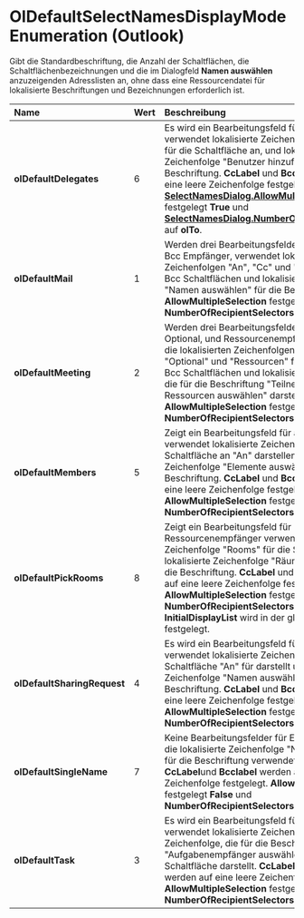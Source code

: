 
# OlDefaultSelectNamesDisplayMode Enumeration (Outlook)

Gibt die Standardbeschriftung, die Anzahl der Schaltflächen, die Schaltflächenbezeichnungen und die im Dialogfeld  **Namen auswählen** anzuzeigenden Adresslisten an, ohne dass eine Ressourcendatei für lokalisierte Beschriftungen und Bezeichnungen erforderlich ist.



|**Name**|**Wert**|**Beschreibung**|
|:-----|:-----|:-----|
|**olDefaultDelegates**|6|Es wird ein Bearbeitungsfeld für an Empfänger, verwendet lokalisierte Zeichenfolge "Hinzufügen" für die Schaltfläche an, und lokalisierte Zeichenfolge "Benutzer hinzufügen" für die Beschriftung.  **CcLabel** und **BccLabel** werden auf eine leere Zeichenfolge festgelegt. **[SelectNamesDialog.AllowMultipleSelection](e8b67f2a-b6c1-16af-6762-801536d4f93f.md)** festgelegt **True** und **[SelectNamesDialog.NumberOfRecipientSelectors](2cb40e5f-b122-d032-9343-54fe98bc5455.md)** auf **olTo**.|
|**olDefaultMail**|1|Werden drei Bearbeitungsfelder für an-, Cc und Bcc Empfänger, verwendet lokalisierter Zeichenfolgen "An", "Cc" und "Bcc" für an, Cc und Bcc Schaltflächen und lokalisierte Zeichenfolge "Namen auswählen" für die Beschriftung.  **AllowMultipleSelection** festgelegt **True** und **NumberOfRecipientSelectors** auf **olToCcBcc**.|
|**olDefaultMeeting**|2|Werden drei Bearbeitungsfelder für erforderlich, Optional, und Ressourcenempfänger verwendet die lokalisierten Zeichenfolgen "Erforderlich", "Optional" und "Ressourcen" für die an, Cc und Bcc Schaltflächen und lokalisierte Zeichenfolge, die für die Beschriftung "Teilnehmer und Ressourcen auswählen" darstellt.  **AllowMultipleSelection** festgelegt **True** und **NumberOfRecipientSelectors** auf **olToCcBcc**.|
|**olDefaultMembers**|5|Zeigt ein Bearbeitungsfeld für an Empfänger verwendet lokalisierte Zeichenfolge, die für die Schaltfläche an "An" darstellen und lokalisierte Zeichenfolge "Elemente auswählen" für die Beschriftung.  **CcLabel** und **BccLabel** werden auf eine leere Zeichenfolge festgelegt. **AllowMultipleSelection** festgelegt **True** und **NumberOfRecipientSelectors** auf **olTo**.|
|**olDefaultPickRooms**|8|Zeigt ein Bearbeitungsfeld für Ressourcenempfänger verwendet lokalisierte Zeichenfolge "Rooms" für die Schaltfläche und lokalisierte Zeichenfolge "Räume auswählen" für die Beschriftung.  **CcLabel** und **BccLabel** werden auf eine leere Zeichenfolge festgelegt. **AllowMultipleSelection** festgelegt **True** und **NumberOfRecipientSelectors** auf ****OlShowTo.  **InitialDisplayList** wird in der globalen Adressliste festgelegt.|
|**olDefaultSharingRequest**|4|Es wird ein Bearbeitungsfeld für an Empfänger, verwendet lokalisierte Zeichenfolge, die auf die Schaltfläche "An" für darstellt und lokalisierte Zeichenfolge "Namen auswählen" für die Beschriftung.  **CcLabel** und **BccLabel** werden auf eine leere Zeichenfolge festgelegt. **AllowMultipleSelection** festgelegt **True** und **NumberOfRecipientSelectors** auf **olTo**.|
|**olDefaultSingleName**|7|Keine Bearbeitungsfelder für Empfänger angezeigt, die lokalisierte Zeichenfolge "Namen auswählen" für die Beschriftung verwendet.  **ToLabel**,  **CcLabel**und  **Bcclabel** werden auf eine leere Zeichenfolge festgelegt. **AllowMultipleSelection** festgelegt **False** und **NumberOfRecipientSelectors** auf **olNone**.|
|**olDefaultTask**|3|Es wird ein Bearbeitungsfeld für an Empfänger, verwendet lokalisierte Zeichenfolge lokalisierten Zeichenfolge, die für die Beschriftung "Aufgabenempfänger auswählen" und "," für die Schaltfläche darstellt.  **CcLabel** und **BccLabel** werden auf eine leere Zeichenfolge festgelegt. **AllowMultipleSelection** festgelegt **True** und **NumberOfRecipientSelectors** auf **olTo**.|
